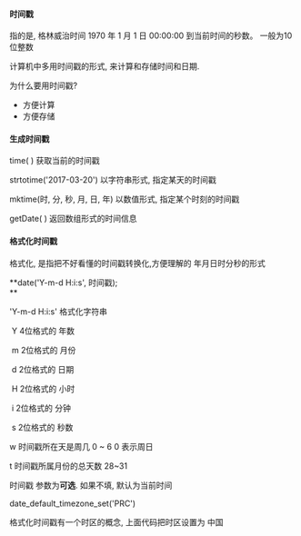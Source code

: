 #### 时间戳

指的是, 格林威治时间 1970 年 1 月 1 日 00:00:00  到当前时间的秒数。 一般为10位整数

计算机中多用时间戳的形式, 来计算和存储时间和日期.

为什么要用时间戳?

* 方便计算
* 方便存储

#### 生成时间戳

time\( \)      获取当前的时间戳

strtotime\('2017-03-20'\)   以字符串形式, 指定某天的时间戳

mktime\(时, 分, 秒, 月, 日, 年\)   以数值形式, 指定某个时刻的时间戳

getDate\( \)      返回数组形式的时间信息

#### 格式化时间戳

格式化, 是指把不好看懂的时间戳转换化,方便理解的 年月日时分秒的形式

**date\('Y-m-d H:i:s', 时间戳\);    
**

'Y-m-d H:i:s'      格式化字符串

​    Y    4位格式的 年数

​    m   2位格式的 月份

​    d    2位格式的 日期

​    H    2位格式的 小时

​    i      2位格式的 分钟

​    s     2位格式的 秒数

   w    时间戳所在天是周几   0 ~ 6     0 表示周日

   t      时间戳所属月份的总天数    28~31

时间戳  参数为**可选**. 如果不填, 默认为当前时间

date\_default\_timezone\_set\('PRC'\)

格式化时间戳有一个时区的概念,  上面代码把时区设置为 中国

